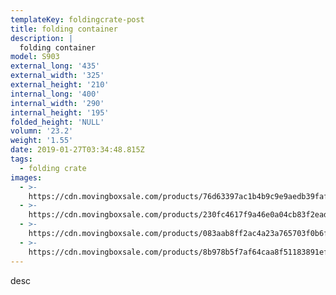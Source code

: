 ```yaml
---
templateKey: foldingcrate-post
title: folding container
description: |
  folding container
model: S903
external_long: '435'
external_width: '325'
external_height: '210'
internal_long: '400'
internal_width: '290'
internal_height: '195'
folded_height: 'NULL'
volumn: '23.2'
weight: '1.55'
date: 2019-01-27T03:34:48.815Z
tags:
  - folding crate
images:
  - >-
    https://cdn.movingboxsale.com/products/76d63397ac1b4b9c9e9aedb39fafe24c.jpg
  - >-
    https://cdn.movingboxsale.com/products/230fc4617f9a46e0a04cb83f2ead054c.jpg
  - >-
    https://cdn.movingboxsale.com/products/083aab8ff2ac4a23a765703f0b6f20fc.jpg
  - >-
    https://cdn.movingboxsale.com/products/8b978b5f7af64caa8f51183891efb377.jpg
---
```

desc
